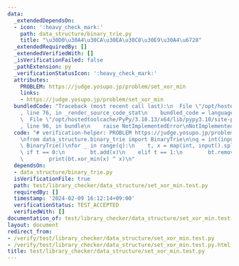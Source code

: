 ```yaml
---
data:
  _extendedDependsOn:
  - icon: ':heavy_check_mark:'
    path: data_structure/binary_trie.py
    title: "\u30D0\u30A4\u30CA\u30EA\u30C8\u30E9\u30A4\u6728"
  _extendedRequiredBy: []
  _extendedVerifiedWith: []
  _isVerificationFailed: false
  _pathExtension: py
  _verificationStatusIcon: ':heavy_check_mark:'
  attributes:
    PROBLEM: https://judge.yosupo.jp/problem/set_xor_min
    links:
    - https://judge.yosupo.jp/problem/set_xor_min
  bundledCode: "Traceback (most recent call last):\n  File \"/opt/hostedtoolcache/PyPy/3.10.13/x64/lib/pypy3.10/site-packages/onlinejudge_verify/documentation/build.py\"\
    , line 76, in _render_source_code_stat\n    bundled_code = language.bundle(\n\
    \  File \"/opt/hostedtoolcache/PyPy/3.10.13/x64/lib/pypy3.10/site-packages/onlinejudge_verify/languages/python.py\"\
    , line 96, in bundle\n    raise NotImplementedError\nNotImplementedError\n"
  code: "# verification-helper: PROBLEM https://judge.yosupo.jp/problem/set_xor_min\n\
    \nfrom data_structure.binary_trie import BinaryTrie\n\nq = int(input())\nbt =\
    \ BinaryTrie()\nfor _ in range(q):\n    t, x = map(int, input().split())\n   \
    \ if t == 0:\n        bt.add(x)\n    elif t == 1:\n        bt.remove(x)\n    else:\n\
    \        print(bt.xor_min(x) ^ x)\n"
  dependsOn:
  - data_structure/binary_trie.py
  isVerificationFile: true
  path: test/library_checker/data_structure/set_xor_min.test.py
  requiredBy: []
  timestamp: '2024-02-09 16:12:14+09:00'
  verificationStatus: TEST_ACCEPTED
  verifiedWith: []
documentation_of: test/library_checker/data_structure/set_xor_min.test.py
layout: document
redirect_from:
- /verify/test/library_checker/data_structure/set_xor_min.test.py
- /verify/test/library_checker/data_structure/set_xor_min.test.py.html
title: test/library_checker/data_structure/set_xor_min.test.py
---
```

